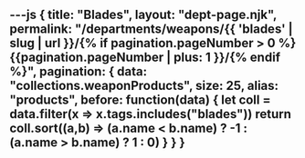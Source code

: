 ---js
{
  title: "Blades",
  layout: "dept-page.njk",
  permalink: "/departments/weapons/{{ 'blades' | slug | url }}/{% if pagination.pageNumber > 0 %}{{pagination.pageNumber | plus: 1 }}/{% endif %}",
  pagination: {
    data: "collections.weaponProducts",
    size: 25,
    alias: "products",
    before: function(data) { 
      let coll = data.filter(x => x.tags.includes("blades"))
      return coll.sort((a,b) => (a.name < b.name) ? -1 : (a.name > b.name) ? 1 : 0)
    }
  }
}
---


